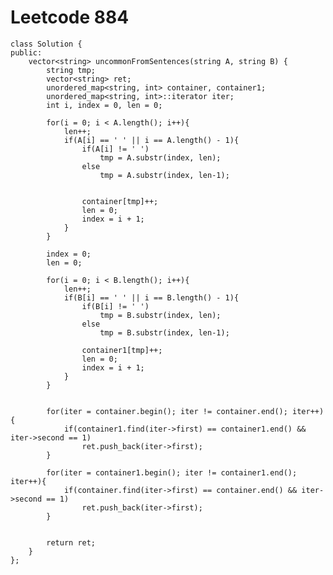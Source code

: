 # Leetcode 884
    class Solution {
    public:
        vector<string> uncommonFromSentences(string A, string B) {
            string tmp;
            vector<string> ret;
            unordered_map<string, int> container, container1;
            unordered_map<string, int>::iterator iter;
            int i, index = 0, len = 0;

            for(i = 0; i < A.length(); i++){
                len++;
                if(A[i] == ' ' || i == A.length() - 1){
                    if(A[i] != ' ')
                        tmp = A.substr(index, len);
                    else
                        tmp = A.substr(index, len-1);


                    container[tmp]++;
                    len = 0;
                    index = i + 1;
                }
            }  

            index = 0;
            len = 0;

            for(i = 0; i < B.length(); i++){
                len++;
                if(B[i] == ' ' || i == B.length() - 1){
                    if(B[i] != ' ')
                        tmp = B.substr(index, len);
                    else
                        tmp = B.substr(index, len-1);

                    container1[tmp]++;
                    len = 0;
                    index = i + 1;
                }
            }     


            for(iter = container.begin(); iter != container.end(); iter++){
                if(container1.find(iter->first) == container1.end() && iter->second == 1)
                    ret.push_back(iter->first);
            }

            for(iter = container1.begin(); iter != container1.end(); iter++){
                if(container.find(iter->first) == container.end() && iter->second == 1)
                    ret.push_back(iter->first);
            }


            return ret;
        }
    };
